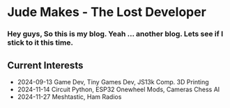 # Jude Makes - The Lost Developer

### Hey guys, So this is my blog. Yeah ... another blog. Lets see if I stick to it this time.

## Current Interests 
- 2024-09-13 Game Dev, Tiny Games Dev, JS13k Comp. 3D Printing
- 2024-11-14 Circuit Python, ESP32 Onewheel Mods, Cameras Chess AI
- 2024-11-27 Meshtastic, Ham Radios
